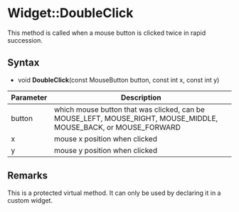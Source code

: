 # Widget::DoubleClick

This method is called when a mouse button is clicked twice in rapid succession.

## Syntax

- void **DoubleClick**(const MouseButton button, const int x, const int y)

| Parameter | Description |
|---|---|
| button | which mouse button that was clicked, can be MOUSE_LEFT, MOUSE_RIGHT, MOUSE_MIDDLE, MOUSE_BACK, or MOUSE_FORWARD |
| x  | mouse x position when clicked |
| y  | mouse y position when clicked |

## Remarks

This is a protected virtual method. It can only be used by declaring it in a custom widget.
